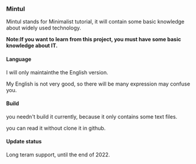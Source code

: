 ### Mintul

Mintul stands for Minimalist tutorial, it will contain some basic knowledge about widely used technology.

**Note:If you want to learn from this project, you must have some basic knowledge about IT.**

#### Language

I will only maintainthe the English version.

My English is not very good, so there will be many expression may confuse you.

#### Build

you needn't build it currently, because it only contains some text files.

you can read it without clone it in github.

#### Update status

Long teram support, until the end of 2022.

